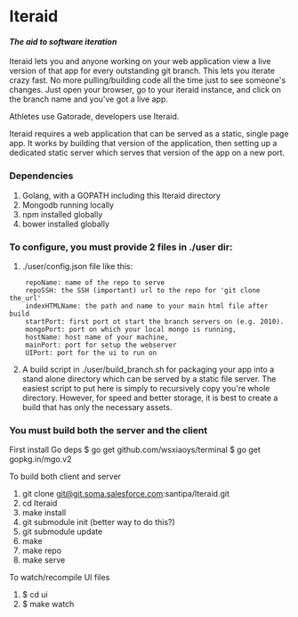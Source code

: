 # Iteraid
#### *The aid to software iteration*

Iteraid lets you and anyone working on your web application view a live version of that app for every outstanding git branch.  This lets you iterate crazy fast.  No more pulling/building code all the time just to see someone's changes. Just open your browser, go to your iteraid instance, and click on the branch name and you've got a live app.  

Athletes use Gatorade, developers use Iteraid.


Iteraid requires a web application that can be served as a static, single page app.  It works by building that version of the application, then setting up a dedicated static server which serves that version of the app on a new port.

### Dependencies
1. Golang, with a GOPATH including this Iteraid directory
2. Mongodb running locally
3. npm installed globally
4. bower installed globally

### To configure, you must provide 2 files in ./user dir:

1. ./user/config.json file like this:

```
	repoName: name of the repo to serve
	repoSSH: the SSH (important) url to the repo for 'git clone the_url'
	indexHTMLName: the path and name to your main html file after build
	startPort: first port ot start the branch servers on (e.g. 2010).
	mongoPort: port on which your local mongo is running,
	hostName: host name of your machine,
	mainPort: port for setup the webserver
    UIPort: port for the ui to run on
```

2.  A build script in ./user/build_branch.sh for packaging your app into a stand alone directory which can be served by a static file server.  The easiest script to put here is simply to recursively copy you're whole directory.  However, for speed and better storage, it is best to create a build that has only the necessary assets.


### You must build both the server and the client

First install Go deps
$ go get github.com/wsxiaoys/terminal
$ go get gopkg.in/mgo.v2


To build both client and server
  1. git clone git@git.soma.salesforce.com:santipa/Iteraid.git
  2. cd Iteraid
  3. make install
  4. git submodule init (better way to do this?)
  5. git submodule update
  6. make
  7. make repo
  8. make serve

To watch/recompile UI files
  1. $ cd ui
  2. $ make watch


